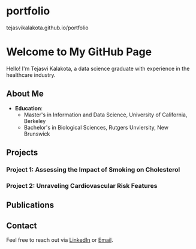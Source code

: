 # portfolio
tejasvikalakota.github.io/portfolio

# Welcome to My GitHub Page

Hello! I'm Tejasvi Kalakota, a data science graduate with experience in the healthcare industry. 

## About Me

- **Education**:
  - Master's in Information and Data Science, University of California, Berkeley
  - Bachelor's in Biological Sciences, Rutgers Unviersity, New Brunswick

## Projects

### Project 1: Assessing the Impact of Smoking on Cholesterol 

### Project 2: Unraveling Cardiovascular Risk Features
 

## Publications

## Contact

Feel free to reach out via [LinkedIn](https://www.linkedin.com/in/tejasvikalakota) or [Email](mailto:tejasvi.kalakota@berkeley.edu).

